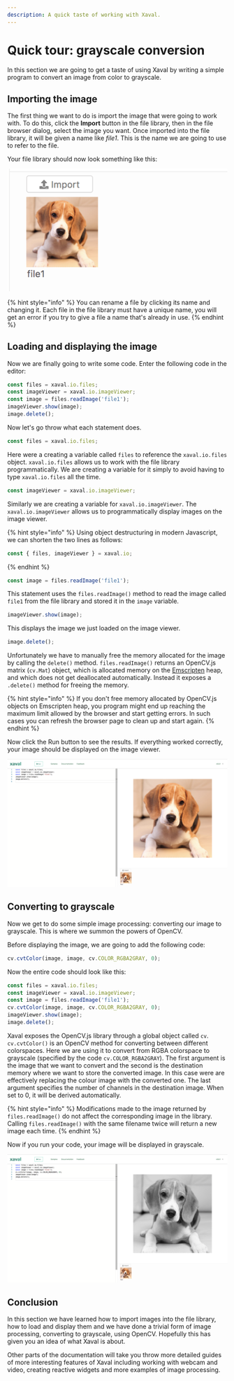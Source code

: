 ```yaml
---
description: A quick taste of working with Xaval.
---
```


# Quick tour: grayscale conversion

In this section we are going to get a taste of using Xaval by writing a simple program to convert an image from color to grayscale.

## Importing the image

The first thing we want to do is import the image that were going to work with. To do this, click the **Import** button in the file library, then in the file browser dialog, select the image you want. Once imported into the file library, it will be given a name like _file1_. This is the name we are going to use to refer to the file. 

Your file library should now look something like this:

![](../.gitbook/assets/screen-shot-2018-08-05-at-02.52.50.png)

{% hint style="info" %}
You can rename a file by clicking its name and changing it. Each file in the file library must have a unique name, you will get an error if you try to give a file a name that's already in use.
{% endhint %}

## Loading and displaying the image

Now we are finally going to write some code. Enter the following code in the editor:

```javascript
const files = xaval.io.files;
const imageViewer = xaval.io.imageViewer;
const image = files.readImage('file1');
imageViewer.show(image);
image.delete();
```

Now let's go throw what each statement does.

```javascript
const files = xaval.io.files;
```

Here were a creating a variable called `files` to reference the `xaval.io.files` object. `xaval.io.files` allows us to work with the file library programmatically. We are creating a variable for it simply to avoid having to type `xaval.io.files` all the time.

```javascript
const imageViewer = xaval.io.imageViewer;
```

Similarly we are creating a variable for `xaval.io.imageViewer`. The `xaval.io.imageViewer` allows us to programmatically display images on the image viewer.

{% hint style="info" %}
Using object destructuring in modern Javascript, we can shorten the two lines as follows:

```javascript
const { files, imageViewer } = xaval.io;
```
{% endhint %}

```javascript
const image = files.readImage('file1');
```

This statement uses the `files.readImage()` method to read the image called `file1` from the file library and stored it in the `image` variable.

```javascript
imageViewer.show(image);
```

This displays the image we just loaded on the image viewer.

```javascript
image.delete();
```

Unfortunately we have to manually free the memory allocated for the image by calling the `delete()` method. `files.readImage()` returns an OpenCV.js matrix \(`cv.Mat`\) object, which is allocated memory on the [Emscripten](https://developer.mozilla.org/en-US/docs/Mozilla/Projects/Emscripten) heap, and which does not get deallocated automatically. Instead it exposes a `.delete()` method for freeing the memory.

{% hint style="info" %}
If you don't free memory allocated by OpenCV.js objects on Emscripten heap, you program might end up reaching the maximum limit allowed by the browser and start getting errors. In such cases you can refresh the browser page to clean up and start again.
{% endhint %}

Now click the Run button to see the results. If everything worked correctly, your image should be displayed on the image viewer.

![](../.gitbook/assets/screen-shot-2018-08-05-at-03.46.53.png)

## Converting to grayscale

Now we get to do some simple image processing: converting our image to grayscale. This is where we summon the powers of OpenCV.

Before displaying the image, we are going to add the following code:

```javascript
cv.cvtColor(image, image, cv.COLOR_RGBA2GRAY, 0);
```

Now the entire code should look like this:

```javascript
const files = xaval.io.files;
const imageViewer = xaval.io.imageViewer;
const image = files.readImage('file1');
cv.cvtColor(image, image, cv.COLOR_RGBA2GRAY, 0);
imageViewer.show(image);
image.delete();
```

Xaval exposes the OpenCV.js library through a global object called `cv`. `cv.cvtColor()` is an OpenCV method for converting between different colorspaces. Here we are using it to convert from RGBA colorspace to grayscale \(specified by the code `cv.COLOR_RGBA2GRAY`\). The first argument is the image that we want to convert and the second is the destination memory where we want to store the converted image. In this case were are effectively replacing the colour image with the converted one. The last argument specifies the number of channels in the destination image. When set to 0, it will be derived automatically.

{% hint style="info" %}
Modifications made to the image returned by `files.readImage()` do not affect the corresponding image in the library. Calling `files.readImage()` with the same filename twice will return a new image each time.
{% endhint %}

Now if you run your code, your image will be displayed in grayscale.

![](../.gitbook/assets/screen-shot-2018-08-05-at-03.57.47.png)

## Conclusion

In this section we have learned how to import images into the file library, how to load and display them and we have done a trivial form of image processing, converting to grayscale, using OpenCV. Hopefully this has given you an idea of what Xaval is about.

Other parts of the documentation will take you throw more detailed guides of more interesting features of Xaval including working with webcam and video, creating reactive widgets and more examples of image processing.

